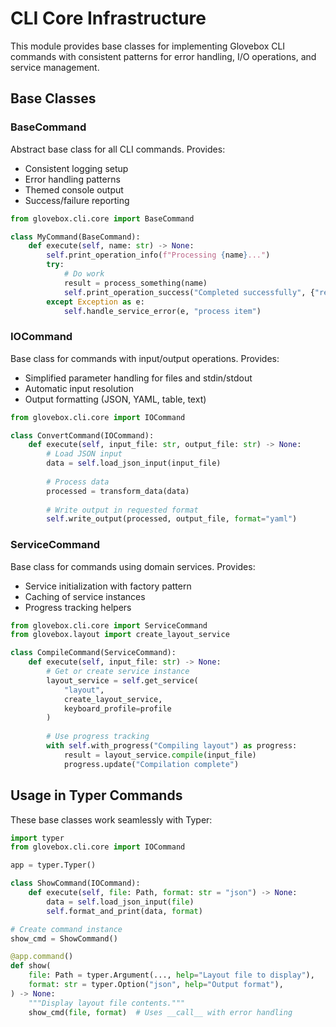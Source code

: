 # CLI Core Infrastructure

This module provides base classes for implementing Glovebox CLI commands with consistent patterns for error handling, I/O operations, and service management.

## Base Classes

### BaseCommand

Abstract base class for all CLI commands. Provides:
- Consistent logging setup
- Error handling patterns
- Themed console output
- Success/failure reporting

```python
from glovebox.cli.core import BaseCommand

class MyCommand(BaseCommand):
    def execute(self, name: str) -> None:
        self.print_operation_info(f"Processing {name}...")
        try:
            # Do work
            result = process_something(name)
            self.print_operation_success("Completed successfully", {"result": result})
        except Exception as e:
            self.handle_service_error(e, "process item")
```

### IOCommand

Base class for commands with input/output operations. Provides:
- Simplified parameter handling for files and stdin/stdout
- Automatic input resolution
- Output formatting (JSON, YAML, table, text)

```python
from glovebox.cli.core import IOCommand

class ConvertCommand(IOCommand):
    def execute(self, input_file: str, output_file: str) -> None:
        # Load JSON input
        data = self.load_json_input(input_file)
        
        # Process data
        processed = transform_data(data)
        
        # Write output in requested format
        self.write_output(processed, output_file, format="yaml")
```

### ServiceCommand

Base class for commands using domain services. Provides:
- Service initialization with factory pattern
- Caching of service instances
- Progress tracking helpers

```python
from glovebox.cli.core import ServiceCommand
from glovebox.layout import create_layout_service

class CompileCommand(ServiceCommand):
    def execute(self, input_file: str) -> None:
        # Get or create service instance
        layout_service = self.get_service(
            "layout", 
            create_layout_service,
            keyboard_profile=profile
        )
        
        # Use progress tracking
        with self.with_progress("Compiling layout") as progress:
            result = layout_service.compile(input_file)
            progress.update("Compilation complete")
```

## Usage in Typer Commands

These base classes work seamlessly with Typer:

```python
import typer
from glovebox.cli.core import IOCommand

app = typer.Typer()

class ShowCommand(IOCommand):
    def execute(self, file: Path, format: str = "json") -> None:
        data = self.load_json_input(file)
        self.format_and_print(data, format)

# Create command instance
show_cmd = ShowCommand()

@app.command()
def show(
    file: Path = typer.Argument(..., help="Layout file to display"),
    format: str = typer.Option("json", help="Output format"),
) -> None:
    """Display layout file contents."""
    show_cmd(file, format)  # Uses __call__ with error handling
```